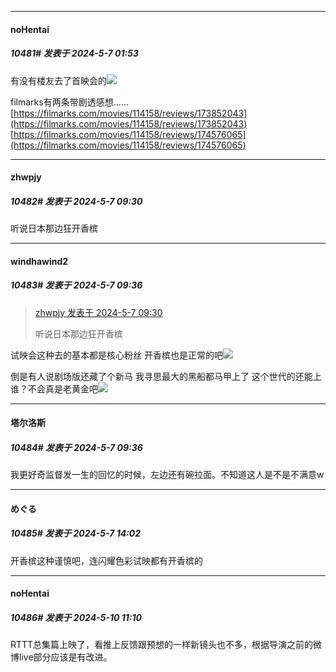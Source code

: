 ﻿
*****

####  noHentai  
##### 10481#       发表于 2024-5-7 01:53

有没有楼友去了首映会的<img src="https://static.saraba1st.com/image/smiley/face2017/125.png" referrerpolicy="no-referrer">

filmarks有两条带剧透感想……
[https://filmarks.com/movies/114158/reviews/173852043](https://filmarks.com/movies/114158/reviews/173852043)
[https://filmarks.com/movies/114158/reviews/174576065](https://filmarks.com/movies/114158/reviews/174576065)


*****

####  zhwpjy  
##### 10482#       发表于 2024-5-7 09:30

听说日本那边狂开香槟


*****

####  windhawind2  
##### 10483#       发表于 2024-5-7 09:36

<blockquote><a href="httphttps://bbs.saraba1st.com/2b/forum.php?mod=redirect&amp;goto=findpost&amp;pid=64835438&amp;ptid=1590696" target="_blank">zhwpjy 发表于 2024-5-7 09:30</a>

听说日本那边狂开香槟</blockquote>
试映会这种去的基本都是核心粉丝 开香槟也是正常的吧<img src="https://static.saraba1st.com/image/smiley/face2017/105.png" referrerpolicy="no-referrer">

倒是有人说剧场版还藏了个新马 我寻思最大的黑船都马甲上了 这个世代的还能上谁？不会真是老黄金吧<img src="https://static.saraba1st.com/image/smiley/face2017/120.gif" referrerpolicy="no-referrer">

*****

####  塔尔洛斯  
##### 10484#       发表于 2024-5-7 09:36

我更好奇监督发一生的回忆的时候，左边还有碗拉面。不知道这人是不是不满意w


*****

####  めぐる  
##### 10485#       发表于 2024-5-7 14:02

开香槟这种谨慎吧，连闪耀色彩试映都有开香槟的


*****

####  noHentai  
##### 10486#       发表于 2024-5-10 11:10

RTTT总集篇上映了，看推上反馈跟预想的一样新镜头也不多，根据导演之前的微博live部分应该是有改进。


